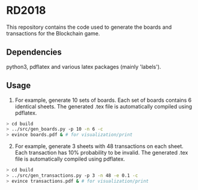 # RD2018

This repository contains the code used to generate the boards and transactions for the Blockchain game.

## Dependencies

python3, pdflatex and various latex packages (mainly 'labels').

## Usage

1. For example, generate 10 sets of boards. Each set of boards contains 6 identical sheets. The generated .tex file is automatically compiled using pdflatex.

```bash
> cd build
> ../src/gen_boards.py -p 10 -n 6 -c
> evince boards.pdf & # for visualization/print
```

2. For example, generate 3 sheets with 48 transactions on each sheet. Each transaction has 10% probability to be invalid. The generated .tex file is automatically compiled using pdflatex.

```bash
> cd build
> ../src/gen_transactions.py -p 3 -n 48 -e 0.1 -c
> evince transactions.pdf & # for visualization/print
```
